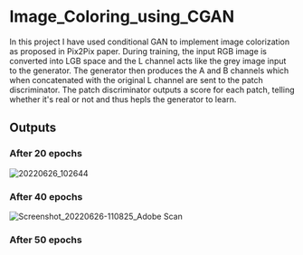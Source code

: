 # Image_Coloring_using_CGAN

In this project I have used conditional GAN to implement image colorization as proposed in Pix2Pix paper. During training, the input RGB image is converted into LGB space and the L channel acts like the grey image input to the generator. The generator then produces the A and B channels which when concatenated with the original L channel are sent to the patch discriminator. The patch discriminator outputs a score for each patch, telling whether it's real or not and thus hepls the generator to learn.

## Outputs
### After 20 epochs
![20220626_102644](https://user-images.githubusercontent.com/84125572/175800742-3d9a3db8-4c7b-4b60-b6b2-893f1807fbec.jpg)
### After 40 epochs
![Screenshot_20220626-110825_Adobe Scan](https://user-images.githubusercontent.com/84125572/175801099-241dabd8-11bc-424d-8315-4cbd1ae3af09.jpg)
### After 50 epochs
